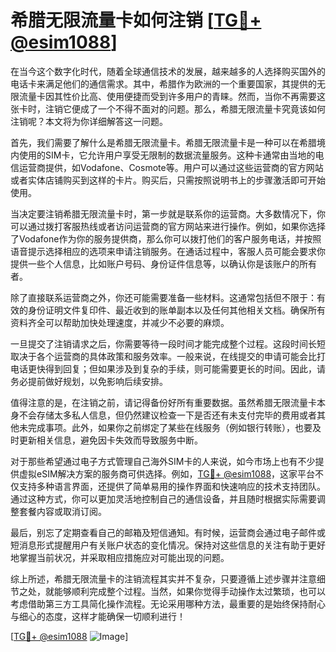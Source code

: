 # 希腊无限流量卡如何注销 [[TG💪+ @esim1088](https://t.me/s/esim1088)]

在当今这个数字化时代，随着全球通信技术的发展，越来越多的人选择购买国外的电话卡来满足他们的通信需求。其中，希腊作为欧洲的一个重要国家，其提供的无限流量卡因其性价比高、使用便捷而受到许多用户的青睐。然而，当你不再需要这张卡时，注销它便成了一个不得不面对的问题。那么，希腊无限流量卡究竟该如何注销呢？本文将为你详细解答这一问题。

首先，我们需要了解什么是希腊无限流量卡。希腊无限流量卡是一种可以在希腊境内使用的SIM卡，它允许用户享受无限制的数据流量服务。这种卡通常由当地的电信运营商提供，如Vodafone、Cosmote等。用户可以通过这些运营商的官方网站或者实体店铺购买到这样的卡片。购买后，只需按照说明书上的步骤激活即可开始使用。

当决定要注销希腊无限流量卡时，第一步就是联系你的运营商。大多数情况下，你可以通过拨打客服热线或者访问运营商的官方网站来进行操作。例如，如果你选择了Vodafone作为你的服务提供商，那么你可以拨打他们的客户服务电话，并按照语音提示选择相应的选项来申请注销服务。在通话过程中，客服人员可能会要求你提供一些个人信息，比如账户号码、身份证件信息等，以确认你是该账户的所有者。

除了直接联系运营商之外，你还可能需要准备一些材料。这通常包括但不限于：有效的身份证明文件复印件、最近收到的账单副本以及任何其他相关文档。确保所有资料齐全可以帮助加快处理速度，并减少不必要的麻烦。

一旦提交了注销请求之后，你需要等待一段时间才能完成整个过程。这段时间长短取决于各个运营商的具体政策和服务效率。一般来说，在线提交的申请可能会比打电话更快得到回复；但如果涉及到复杂的手续，则可能需要更长的时间。因此，请务必提前做好规划，以免影响后续安排。

值得注意的是，在注销之前，请记得备份好所有重要数据。虽然希腊无限流量卡本身不会存储太多私人信息，但仍然建议检查一下是否还有未支付完毕的费用或者其他未完成事项。此外，如果你之前绑定了某些在线服务（例如银行转账），也要及时更新相关信息，避免因卡失效而导致服务中断。

对于那些希望通过电子方式管理自己海外SIM卡的人来说，如今市场上也有不少提供虚拟eSIM解决方案的服务商可供选择。例如，[TG💪+ @esim1088](https://t.me/s/esim1088)，这家平台不仅支持多种语言界面，还提供了简单易用的操作界面和快速响应的技术支持团队。通过这种方式，你可以更加灵活地控制自己的通信设备，并且随时根据实际需要调整套餐内容或取消订阅。

最后，别忘了定期查看自己的邮箱及短信通知。有时候，运营商会通过电子邮件或短消息形式提醒用户有关账户状态的变化情况。保持对这些信息的关注有助于更好地掌握当前状况，并采取相应措施应对可能出现的问题。

综上所述，希腊无限流量卡的注销流程其实并不复杂，只要遵循上述步骤并注意细节之处，就能够顺利完成整个过程。当然，如果你觉得手动操作太过繁琐，也可以考虑借助第三方工具简化操作流程。无论采用哪种方法，最重要的是始终保持耐心与细心的态度，这样才能确保一切顺利进行！

[[TG💪+ @esim1088](https://t.me/s/esim1088) ![Image](https://i.postimg.cc/4NQfJmqS/Snipaste-2025-05-13-00-14-12.png)]